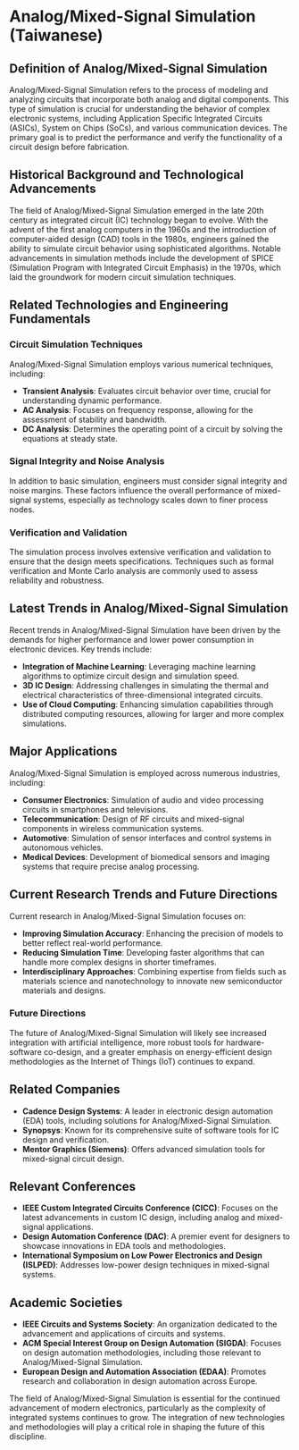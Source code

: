 # Analog/Mixed-Signal Simulation (Taiwanese)

## Definition of Analog/Mixed-Signal Simulation
Analog/Mixed-Signal Simulation refers to the process of modeling and analyzing circuits that incorporate both analog and digital components. This type of simulation is crucial for understanding the behavior of complex electronic systems, including Application Specific Integrated Circuits (ASICs), System on Chips (SoCs), and various communication devices. The primary goal is to predict the performance and verify the functionality of a circuit design before fabrication.

## Historical Background and Technological Advancements
The field of Analog/Mixed-Signal Simulation emerged in the late 20th century as integrated circuit (IC) technology began to evolve. With the advent of the first analog computers in the 1960s and the introduction of computer-aided design (CAD) tools in the 1980s, engineers gained the ability to simulate circuit behavior using sophisticated algorithms. Notable advancements in simulation methods include the development of SPICE (Simulation Program with Integrated Circuit Emphasis) in the 1970s, which laid the groundwork for modern circuit simulation techniques.

## Related Technologies and Engineering Fundamentals

### Circuit Simulation Techniques
Analog/Mixed-Signal Simulation employs various numerical techniques, including:
- **Transient Analysis**: Evaluates circuit behavior over time, crucial for understanding dynamic performance.
- **AC Analysis**: Focuses on frequency response, allowing for the assessment of stability and bandwidth.
- **DC Analysis**: Determines the operating point of a circuit by solving the equations at steady state.

### Signal Integrity and Noise Analysis
In addition to basic simulation, engineers must consider signal integrity and noise margins. These factors influence the overall performance of mixed-signal systems, especially as technology scales down to finer process nodes.

### Verification and Validation
The simulation process involves extensive verification and validation to ensure that the design meets specifications. Techniques such as formal verification and Monte Carlo analysis are commonly used to assess reliability and robustness.

## Latest Trends in Analog/Mixed-Signal Simulation
Recent trends in Analog/Mixed-Signal Simulation have been driven by the demands for higher performance and lower power consumption in electronic devices. Key trends include:
- **Integration of Machine Learning**: Leveraging machine learning algorithms to optimize circuit design and simulation speed.
- **3D IC Design**: Addressing challenges in simulating the thermal and electrical characteristics of three-dimensional integrated circuits.
- **Use of Cloud Computing**: Enhancing simulation capabilities through distributed computing resources, allowing for larger and more complex simulations.

## Major Applications
Analog/Mixed-Signal Simulation is employed across numerous industries, including:
- **Consumer Electronics**: Simulation of audio and video processing circuits in smartphones and televisions.
- **Telecommunication**: Design of RF circuits and mixed-signal components in wireless communication systems.
- **Automotive**: Simulation of sensor interfaces and control systems in autonomous vehicles.
- **Medical Devices**: Development of biomedical sensors and imaging systems that require precise analog processing.

## Current Research Trends and Future Directions
Current research in Analog/Mixed-Signal Simulation focuses on:
- **Improving Simulation Accuracy**: Enhancing the precision of models to better reflect real-world performance.
- **Reducing Simulation Time**: Developing faster algorithms that can handle more complex designs in shorter timeframes.
- **Interdisciplinary Approaches**: Combining expertise from fields such as materials science and nanotechnology to innovate new semiconductor materials and designs.

### Future Directions
The future of Analog/Mixed-Signal Simulation will likely see increased integration with artificial intelligence, more robust tools for hardware-software co-design, and a greater emphasis on energy-efficient design methodologies as the Internet of Things (IoT) continues to expand.

## Related Companies
- **Cadence Design Systems**: A leader in electronic design automation (EDA) tools, including solutions for Analog/Mixed-Signal Simulation.
- **Synopsys**: Known for its comprehensive suite of software tools for IC design and verification.
- **Mentor Graphics (Siemens)**: Offers advanced simulation tools for mixed-signal circuit design.

## Relevant Conferences
- **IEEE Custom Integrated Circuits Conference (CICC)**: Focuses on the latest advancements in custom IC design, including analog and mixed-signal applications.
- **Design Automation Conference (DAC)**: A premier event for designers to showcase innovations in EDA tools and methodologies.
- **International Symposium on Low Power Electronics and Design (ISLPED)**: Addresses low-power design techniques in mixed-signal systems.

## Academic Societies
- **IEEE Circuits and Systems Society**: An organization dedicated to the advancement and applications of circuits and systems.
- **ACM Special Interest Group on Design Automation (SIGDA)**: Focuses on design automation methodologies, including those relevant to Analog/Mixed-Signal Simulation.
- **European Design and Automation Association (EDAA)**: Promotes research and collaboration in design automation across Europe.

The field of Analog/Mixed-Signal Simulation is essential for the continued advancement of modern electronics, particularly as the complexity of integrated systems continues to grow. The integration of new technologies and methodologies will play a critical role in shaping the future of this discipline.